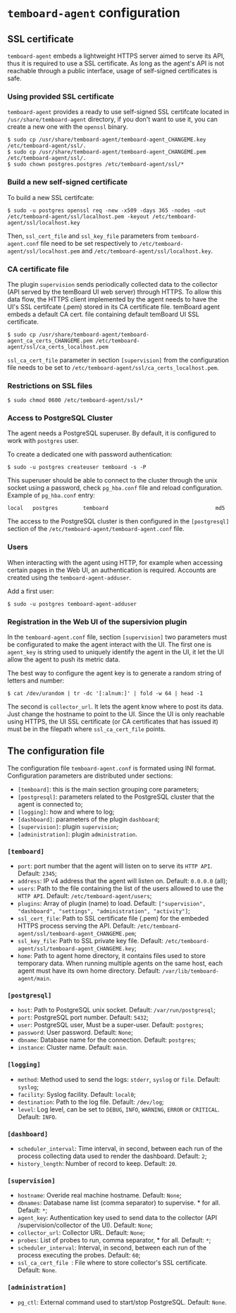 # `temboard-agent` configuration

## SSL certificate

`temboard-agent` embeds a lightweight HTTPS server aimed to serve its API, thus it is required to use a SSL certificate. As long as the agent's API is not reachable through a public interface, usage of self-signed certificates is safe.

### Using provided SSL certificate
`temboard-agent` provides a ready to use self-signed SSL certifcate located in `/usr/share/temboard-agent` directory, if you don't want to use it, you can create a new one with the `openssl` binary.
```
$ sudo cp /usr/share/temboard-agent/temboard-agent_CHANGEME.key /etc/temboard-agent/ssl/.
$ sudo cp /usr/share/temboard-agent/temboard-agent_CHANGEME.pem /etc/temboard-agent/ssl/.
$ sudo chown postgres.postgres /etc/temboard-agent/ssl/*
```

### Build a new self-signed certificate

To build a new SSL certifcate:
```
$ sudo -u postgres openssl req -new -x509 -days 365 -nodes -out /etc/temboard-agent/ssl/localhost.pem -keyout /etc/temboard-agent/ssl/localhost.key
```

Then, `ssl_cert_file` and `ssl_key_file` parameters from `temboard-agent.conf` file need to be set respectively to `/etc/temboard-agent/ssl/localhost.pem` and `/etc/temboard-agent/ssl/localhost.key`.

### CA certificate file

The plugin `supervision` sends periodically collected data to the collector (API served by the temBoard UI web server) through HTTPS. To allow this data flow, the HTTPS client implemented by the agent needs to have the UI's SSL certifcate (.pem) stored in its CA certificate file. temBoard agent embeds a default CA cert. file containing default temBoard UI SSL certificate.
```
$ sudo cp /usr/share/temboard-agent/temboard-agent_ca_certs_CHANGEME.pem /etc/temboard-agent/ssl/ca_certs_localhost.pem
```

`ssl_ca_cert_file` parameter in section `[supervision]` from the configuration file needs to be set to `/etc/temboard-agent/ssl/ca_certs_localhost.pem`.

### Restrictions on SSL files
```
$ sudo chmod 0600 /etc/temboard-agent/ssl/*
```

### Access to PostgreSQL Cluster

The agent needs a PostgreSQL superuser. By default, it is configured to work with `postgres` user.

To create a dedicated one with password authentication:
```
$ sudo -u postgres createuser temboard -s -P
```

This superuser should be able to connect to the cluster through the unix socket using a password, check `pg_hba.conf` file and reload configuration.
Example of `pg_hba.conf` entry:
```
local   postgres        temboard                                  md5
```    

The access to the PostgreSQL cluster is then configured in the `[postgresql]` section of the `/etc/temboard-agent/temboard-agent.conf` file.

### Users

When interacting with the agent using HTTP, for example when accessing certain pages in the Web UI, an authentication is required. Accounts are created using the `temboard-agent-adduser`.

Add a first user:
```
$ sudo -u postgres temboard-agent-adduser
```

### Registration in the Web UI of the supersivion plugin

In the `temboard-agent.conf` file, section `[supervision]` two parameters must be configurated to make the agent interact with the UI. The first one is `agent_key` is string used to uniquely identify the agent in the UI, it let the UI allow the agent to push its metric data.

The best way to configure the agent key is to generate a random string of letters and number:
```
$ cat /dev/urandom | tr -dc '[:alnum:]' | fold -w 64 | head -1
```

The second is `collector_url`. It lets the agent know where to post its data. Just change the hostname to point to the UI. Since the UI is only reachable using HTTPS, the UI SSL certificate (or CA certificates that has issued it) must be in the filepath where `ssl_ca_cert_file` points.


## The configuration file

The configuration file `temboard-agent.conf` is formated using INI format. Configuration parameters are distributed under sections:
  - `[temboard]`: this is the main section grouping core parameters;
  - `[postgresql]`: parameters related to the PostgreSQL cluster that the agent is connected to;
  - `[logging]`: how and where to log;
  - `[dashboard]`: parameters of the plugin `dashboard`;
  - `[supervision]`: plugin `supervision`;
  - `[administration]`: plugin `administration`.

### `[temboard]`
  - `port`: port number that the agent will listen on to serve its `HTTP API`. Default: `2345`;
  - `address`: IP v4 address that the agent will listen on. Default: `0.0.0.0` (all);
  - `users`: Path to the file containing the list of the users allowed to use the `HTTP API`. Default: `/etc/temboard-agent/users`;
  - `plugins`: Array of plugin (name) to load. Default: `["supervision", "dashboard", "settings", "administration", "activity"]`;
  - `ssl_cert_file`: Path to SSL certificate file (.pem) for the embeded HTTPS process serving the API. Default: `/etc/temboard-agent/ssl/temboard-agent_CHANGEME.pem`;
  - `ssl_key_file`: Path to SSL private key file. Default: `/etc/temboard-agent/ssl/temboard-agent_CHANGEME.key`;
  - `home`: Path to agent home directory, it contains files used to store temporary data. When running multiple agents on the same host, each agent must have its own home directory. Default: `/var/lib/temboard-agent/main`.

### `[postgresql]`
  - `host`: Path to PostgreSQL unix socket. Default: `/var/run/postgresql`;
  - `port`: PostgreSQL port number. Default: `5432`;
  - `user`: PostgreSQL user, Must be a super-user. Default: `postgres`;
  - `password`: User password. Default: `None`;
  - `dbname`: Database name for the connection. Default: `postgres`;
  - `instance`: Cluster name. Default: `main`.

### `[logging]`
  - `method`: Method used to send the logs: `stderr`, `syslog` or `file`. Default: `syslog`;
  - `facility`: Syslog facility. Default: `local0`;
  - `destination`: Path to the log file. Default: `/dev/log`;
  - `level`: Log level, can be set to `DEBUG`, `INFO`, `WARNING`, `ERROR` or `CRITICAL`. Default: `INFO`.

### `[dashboard]`
  - `scheduler_interval`: Time interval, in second, between each run of the process collecting data used to render the dashboard. Default: `2`;
  - `history_length`: Number of record to keep. Default: `20`.

### `[supervision]`
  - `hostname`: Overide real machine hostname. Default: `None`;
  - `dbnames`: Database name list (comma separator) to supervise. * for all. Default: `*`;
  - `agent_key`: Authentication key used to send data to the collector (API /supervision/collector of the UI). Default: `None`;
  - `collector_url`: Collector URL. Default: `None`;
  - `probes`: List of probes to run, comma separator, * for all. Default: `*`;
  - `scheduler_interval`: Interval, in second, between each run of the process executing the probes. Default: `60`;
  - `ssl_ca_cert_file `: File where to store collector's SSL certificate. Default: `None`.

### `[administration]`
  - `pg_ctl`: External command used to start/stop PostgreSQL. Default: `None`.
